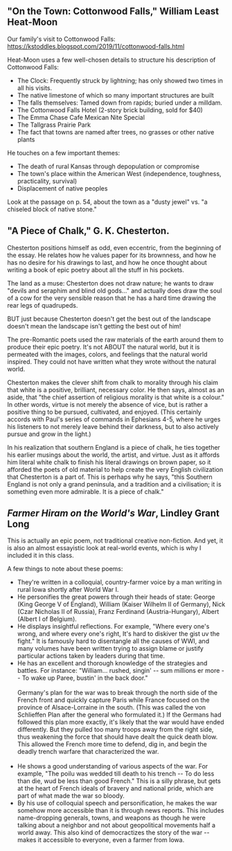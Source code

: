 "On the Town: Cottonwood Falls," William Least Heat-Moon
---
Our family's visit to Cottonwood Falls:
https://kstoddles.blogspot.com/2019/11/cottonwood-falls.html

Heat-Moon uses a few well-chosen details to structure his description of Cottonwood Falls:
* The Clock: Frequently struck by lightning; has only showed two times in all his visits.
* The native limestone  of which so many important structures are built
* The falls themselves: Tamed down from rapids; buried under a milldam.
* The Cottonwood Falls Hotel (2-story brick building, sold for $40)
* The Emma Chase Cafe Mexican Nite Special
* The Tallgrass Prairie Park
* The fact that towns are named after trees, no grasses or other native plants

He touches on a few important themes:
* The death of rural Kansas through depopulation or compromise
* The town's place within the American West (independence, toughness, practicality, survival)
* Displacement of native peoples

Look at the passage on p. 54, about the town as a "dusty jewel" vs. "a chiseled block of native stone."

"A Piece of Chalk," G. K. Chesterton.
---
Chesterton positions himself as odd, even eccentric, from the beginning of the essay. He relates how he values paper for its brownness, and how he has no desire for his drawings to last, and how he once thought about writing a book of epic poetry about all the stuff in his pockets.

The land as a muse: Chesterton does not draw nature; he wants to draw "devils and seraphim and blind old gods..." and actually does draw the soul of a cow for the very sensible reason that he has a hard time drawing the rear legs of quadrupeds.

BUT just because Chesterton doesn't get the best out of the landscape doesn't mean the landscape isn't getting the best out of him!

The pre-Romantic poets used the raw materials of the earth around them to produce their epic poetry. It's not ABOUT the natural world, but it is permeated with the images, colors, and feelings that the natural world inspired. They could not have written what they wrote without the natural world.

Chesterton makes the clever shift from chalk to morality through his claim that white is a positive, brilliant, necessary color. He then says, almost as an aside, that "the chief assertion of religious morality is that white is a colour." In other words, virtue is not merely the absence of vice, but is rather a positive thing to be pursued, cultivated, and enjoyed. (This certainly accords with Paul's series of commands in Ephesians 4-5, where he urges his listeners to not merely leave behind their darkness, but to also actively pursue and grow in the light.)

In his realization that southern England is a piece of chalk, he ties together his earlier musings about the world, the artist, and virtue. Just as it affords him literal white chalk to finish his literal drawings on brown paper, so it afforded the poets of old material to help create the very English civilization that Chesterton is a part of. This is perhaps why he says, "this Southern England is not only a grand peninsula, and a tradition and a civilisation; it is something even more admirable. It is a piece of chalk."

*Farmer Hiram on the World's War*, Lindley Grant Long
---
This is actually an epic poem, not traditional creative non-fiction. And yet, it is also an almost essayistic look at real-world events, which is why I included it in this class.

A few things to note about these poems:

* They're written in a colloquial, country-farmer voice by a man writing in rural Iowa shortly after World War I. 
* He personifies the great powers through their heads of state: George (King George V of England), William (Kaiser Wilhelm II of Germany), Nick (Czar Nicholas II of Russia), Franz Ferdinand (Austria-Hungary), Albert (Albert I of Belgium).
* He displays insightful reflections. For example, "Where every one's wrong, and where every one's right, It's hard to diskiver the gist uv the fight." It is famously hard to disentangle all the causes of WWI, and many volumes have been written trying to assign blame or justify particular actions taken by leaders during that time.
* He has an excellent and thorough knowledge of the strategies and battles. For instance: "William... rushed, singin' -- sum millions er more -- To wake up Paree, bustin' in the back door." 
<br><br>Germany's plan for the war was to break through the north side of the French front and quickly capture Paris while France focused on the province of Alsace-Lorraine in the south. (This was called the von Schlieffen Plan after the general who formulated it.) If the Germans had followed this plan more exactly, it's likely that the war would have ended differently. But they pulled too many troops away from the right side, thus weakening the force that should have dealt the quick death blow. This allowed the French more time to defend, dig in, and begin the deadly trench warfare that characterized the war. <br><br>
* He shows a good understanding of various aspects of the war. For example, "The poilu was wedded till death to his trench -- To do less than die, wud be less than good French." This is a silly phrase, but gets at the heart of French ideals of bravery and national pride, which are part of what made the war so bloody. 
* By his use of colloquial speech and personification, he makes the war somehow more accessible than it is through news reports. This includes name-dropping generals, towns, and weapons as though he were talking about a neighbor and not about geopolitical movements half a world away. This also kind of democractizes the story of the war -- makes it accessible to everyone, even a farmer from Iowa.